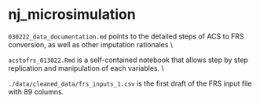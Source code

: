 # nj_microsimulation

`030222_data_documentation.md` points to the detailed steps of ACS to FRS conversion, as well as other imputation rationales \

`acstofrs_013022.Rmd` is a self-contained notebook that allows step by step replication and manipulation of each variables. \

`./data/cleaned_data/frs_inputs_1.csv` is the first draft of the FRS input file with 89 columns.
